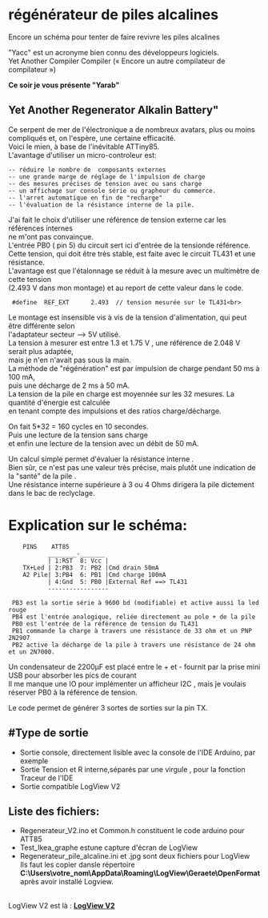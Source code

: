 # régénérateur de piles alcalines
Encore un schéma pour tenter de faire revivre les piles alcalines <br>


"Yacc" est un acronyme bien connu des développeurs logiciels.<br>
Yet Another Compiler Compiler (« Encore un autre compilateur de compilateur »)

<b>Ce soir je vous présente "Yarab" </b>

## Yet Another Regenerator Alkalin Battery"   
 Ce serpent de mer de l'électronique a de nombreux avatars, plus ou moins compliqués et, on l'espère, une certaine efficacité.<br>
 Voici le mien, à base de l'inévitable ATTiny85.<br>
 L'avantage d'utiliser un micro-controleur est:<br>
 ```
 -- réduire le nombre de  composants externes
 -- une grande marge de réglage de l'impulsion de charge
 -- des mesures précises de tension avec ou sans charge
 -- un affichage sur console série ou grapheur du commerce.
 -- l'arret automatique en fin de "recharge"
 -- l'évaluation de la résistance interne de la pile.
```



  J'ai fait le choix d'utiliser une référence de tension externe car les références internes <br>
  ne m'ont pas convainçue.<br>
  L'entrée PB0 ( pin 5) du circuit sert ici d'entrée de la tensionde référence.<br> 
  Cette tension, qui doit être très stable, est faite avec le circuit TL431 et une résistance.<br>
  L'avantage est que l'étalonnage se réduit à la mesure avec un multimètre de cette tension <br>
  (2.493 V dans mon montage) et au report de cette valeur dans le code. <br>
 ```
  #define  REF_EXT      2.493  // tension mesurée sur le TL431<br>
 ```
  Le montage est insensible vis à vis de la tension d'alimentation, qui peut être différente selon <br>
  l'adaptateur secteur --> 5V utilisé.<br>
  La tension à mesurer est entre 1.3 et 1.75 V , une référence de 2.048 V serait plus adaptée,<br>
  mais je n'en n'avait pas sous la main.<br>
  La méthode de "régénération" est par impulsion de charge pendant 50 ms à 100 mA, <br>
  puis une décharge de 2 ms à 50 mA.<br>
 La tension de la pile en charge est moyennée sur les 32 mesures. La quantité d'énergie est calculée <br>
 en tenant compte des impulsions et   des ratios charge/décharge.<br>
 
 On fait 5*32 = 160 cycles en 10 secondes.<br>
 Puis une lecture de la tension sans charge <br>
 et enfin une lecture de la tension avec un débit de 50 mA.<br>

 Un calcul simple permet d'évaluer la résistance interne . <br>
 Bien sûr, ce n'est pas une valeur très précise, mais plutôt une indication de la "santé" de la pile .<br>
 Une résistance interne supérieure à 3 ou 4 Ohms dirigera la pile dictement dans le bac de reclyclage. <br>

#  Explication sur le schéma:
```
    PINS    ATT85
           ________-_______
           | 1:RST  8: Vcc |
    TX+Led | 2:PB3  7: PB2 |Cmd drain 50mA
    A2 Pile| 3:PB4  6: PB1 |Cmd charge 100mA
           | 4:Gnd  5: PB0 |External Ref ==> TL431
           ----------------- 

 PB3 est la sortie série à 9600 bd (modifiable) et active aussi la led rouge 
 PB4 est l'entrée analogique, reliée directement au pole + de la pile
 PB0 est l'entrée de la référence de tension du TL431
 PB1 commande la charge à travers une résistance de 33 ohm et un PNP 2N2907
 PB2 active la décharge de la pile à travers une résistance de 24 ohm et un 2N7000.
 ```
 Un condensateur de 2200µF est placé entre le + et - fournit par la prise mini USB pour absorber les pics de courant<br>
 Il me manque une IO pour implémenter un afficheur I2C , mais je voulais réserver PB0 à la référence de tension.<br>
 
 Le code permet de générer 3 sortes de  sorties sur la pin TX.
<h2>#Type de sortie</h2>
<ul>
  <li>Sortie console, directement lisible avec la console de l'IDE Arduino, par exemple</li>
  <li>Sortie Tension et R interne,séparés par une virgule , pour la fonction Traceur de l'IDE </li>
  <li>Sortie compatible LogView V2</li>
</ul>

 
##   Liste des fichiers:
<ul>
  <li>Regenerateur_V2.ino  et Common.h  constituent le code arduino pour ATT85</li>
  <li>Test_Ikea_graphe estune capture d'écran de LogView </li>
  <li>Regenerateur_pile_alcaline.ini et .jpg sont deux fichiers pour LogView<br>
   Ils faut les copier dansle répertoire <b>C:\Users\votre_nom\AppData\Roaming\LogView\Geraete\OpenFormat</b> <br>
   après avoir installé Logview. </li>
</ul><br>
  LogView V2 est là :  <http://www.> 
  <a href="http://www.logview.info/forum/index.php?pages/eng/." target="_blank"> <b>LogView V2</b> </a>
  
